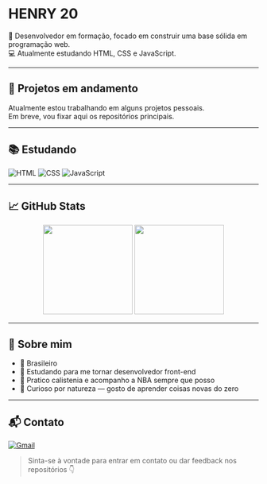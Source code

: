 # HENRY 20 

🎯 Desenvolvedor em formação, focado em construir uma base sólida em programação web.  
💻 Atualmente estudando HTML, CSS e JavaScript.  

---

## 📂 Projetos em andamento

Atualmente estou trabalhando em alguns projetos pessoais.  
Em breve, vou fixar aqui os repositórios principais.

---

## 📚 Estudando

![HTML](https://img.shields.io/badge/-HTML5-E34F26?style=for-the-badge&logo=html5&logoColor=white)
![CSS](https://img.shields.io/badge/-CSS3-1572B6?style=for-the-badge&logo=css3&logoColor=white)
![JavaScript](https://img.shields.io/badge/-JavaScript-F7DF1E?style=for-the-badge&logo=javascript&logoColor=black)

---

## 📈 GitHub Stats

<div align="center">
  <img height="180em" src="https://github-readme-stats.vercel.app/api?username=H3NRY&show_icons=true&theme=radical&cachebust=1" />
  <img height="180em" src="https://github-readme-stats.vercel.app/api/top-langs/?username=H3NRY&layout=compact&theme=radical&cachebust=1"/>
</div>


---

## 🧠 Sobre mim

- 📍 Brasileiro  
- 🚀 Estudando para me tornar desenvolvedor front-end  
- 💪 Pratico calistenia e acompanho a NBA sempre que posso  
- 🧠 Curioso por natureza — gosto de aprender coisas novas do zero

---

## 📬 Contato

[![Gmail](https://img.shields.io/badge/-seuemail@gmail.com-red?style=for-the-badge&logo=gmail&logoColor=white)](mailto:seuemail@gmail.com)

> Sinta-se à vontade para entrar em contato ou dar feedback nos repositórios 👇

